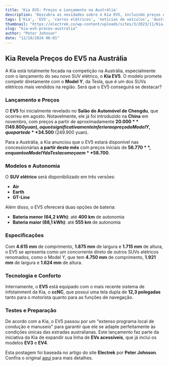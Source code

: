 ```yaml
---
title: 'Kia EV5: Preços e Lançamento na Austrália'
description: 'Descubra as novidades sobre o Kia EV5, incluindo preços e opções de bateria na Austrália.'
tags: ['Kia', 'EV5', 'carros elétricos', 'notícias de veículos', 'Austrália']
thumbnail: "https://electrek.co/wp-content/uploads/sites/3/2023/11/Kia-20K-EV5-2.jpeg?quality=82&strip=all&w=1400"
slug: "kia-ev5-precos-australia"
author: "Peter Johnson"
date: "12/10/2024 06:01"
---
```


## Kia Revela Preços do EV5 na Austrália

A Kia está totalmente focada na competição na Austrália, especialmente com o lançamento do seu novo SUV elétrico, o **Kia EV5**. O modelo promete competir diretamente com o **Model Y**, da Tesla, que é um dos SUVs elétricos mais vendidos na região. Será que o EV5 conseguirá se destacar?

### Lançamento e Preços

O **EV5** foi inicialmente revelado no **Salão do Automóvel de Chengdu**, que ocorreu em agosto. Notavelmente, ele já foi introduzido na **China** em novembro, com preços a partir de aproximadamente **$20.000** (149.800 yuan), o que é significativamente inferior ao preço do Model Y, que parte de **$34.500** (249.900 yuan).

Para a Austrália, a Kia anunciou que o EV5 estará disponível nas concessionárias **a partir deste mês** com preços iniciais de **$56.770**, enquanto o Model Y da Tesla começa em **$58.700**.

### Modelos e Autonomia

O **SUV elétrico** será disponibilizado em três versões:
- **Air**
- **Earth**
- **GT-Line**  

Além disso, o EV5 oferecerá duas opções de bateria:
- **Bateria menor (64,2 kWh)**: até **400 km** de autonomia
- **Bateria maior (88,1 kWh)**: até **555 km** de autonomia

### Especificações

Com **4.615 mm** de comprimento, **1.875 mm** de largura e **1.715 mm** de altura, o EV5 se apresenta como um concorrente direto de outros SUVs elétricos renomados, como o Model Y, que tem **4.750 mm** de comprimento, **1.921 mm** de largura e **1.624 mm** de altura.

### Tecnologia e Conforto

Internamente, o **EV5** está equipado com o mais recente sistema de infotainment da Kia, o **ccNC**, que possui uma tela dupla de **12,3 polegadas** tanto para o motorista quanto para as funções de navegação.

### Testes e Preparação

De acordo com a Kia, o EV5 passou por um "extenso programa local de condução e manuseio" para garantir que ele se adapte perfeitamente às condições únicas das estradas australianas. Este lançamento faz parte da iniciativa da Kia de expandir sua linha de **EVs acessíveis**, que já inclui os modelos **EV3** e **EV4**.

Esta postagem foi baseada no artigo do site **Electrek** por **Peter Johnson**. Confira o original [aqui](https://electrek.co/2024/10/11/kia-reveals-ev5-prices-in-australia-undercuts-top-selling-rivals/) para mais detalhes.
